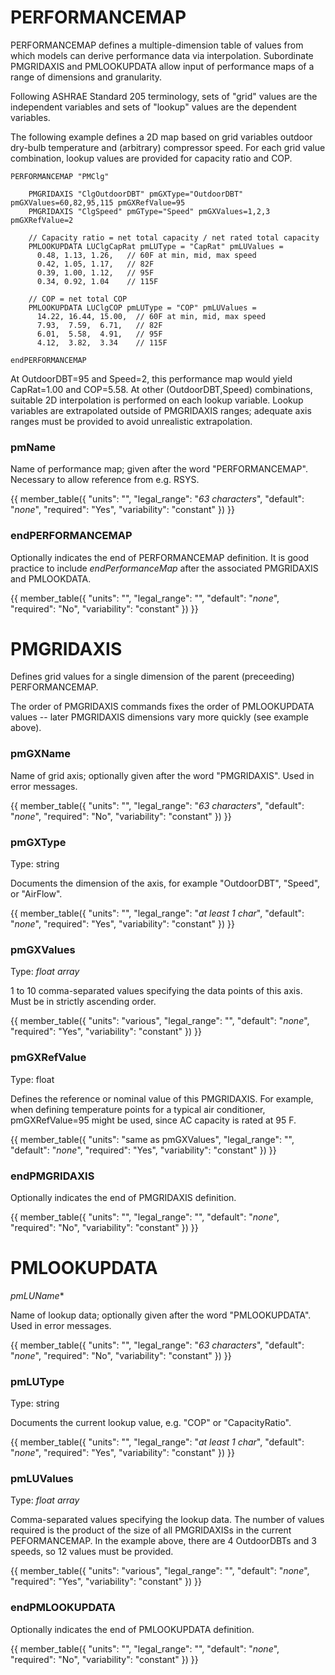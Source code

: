 # PERFORMANCEMAP

PERFORMANCEMAP defines a multiple-dimension table of values from which models can derive performance data via interpolation.  Subordinate PMGRIDAXIS and PMLOOKUPDATA allow input of performance maps of a range of dimensions and granularity.

Following ASHRAE Standard 205 terminology, sets of "grid" values are the independent variables and sets of "lookup" values are the dependent variables.

The following example defines a 2D map based on grid variables outdoor dry-bulb temperature and (arbitrary) compressor speed.  For each grid value combination, lookup values are provided for capacity ratio and COP.

    PERFORMANCEMAP "PMClg"

        PMGRIDAXIS "ClgOutdoorDBT" pmGXType="OutdoorDBT" pmGXValues=60,82,95,115 pmGXRefValue=95
        PMGRIDAXIS "ClgSpeed" pmGType="Speed" pmGXValues=1,2,3 pmGXRefValue=2

        // Capacity ratio = net total capacity / net rated total capacity
        PMLOOKUPDATA LUClgCapRat pmLUType = "CapRat" pmLUValues =
          0.48, 1.13, 1.26,   // 60F at min, mid, max speed
          0.42, 1.05, 1.17,   // 82F
          0.39, 1.00, 1.12,   // 95F
          0.34, 0.92, 1.04    // 115F

        // COP = net total COP
        PMLOOKUPDATA LUClgCOP pmLUType = "COP" pmLUValues =
          14.22, 16.44, 15.00,  // 60F at min, mid, max speed
          7.93,  7.59,  6.71,   // 82F
          6.01,  5.58,  4.91,   // 95F
          4.12,  3.82,  3.34    // 115F

    endPERFORMANCEMAP

At OutdoorDBT=95 and Speed=2, this performance map would yield CapRat=1.00 and COP=5.58.  At other (OutdoorDBT,Speed) combinations, suitable 2D interpolation is performed on each lookup variable.  Lookup variables are extrapolated outside of PMGRIDAXIS ranges; adequate axis ranges must be provided to avoid unrealistic extrapolation.

### pmName

Name of performance map; given after the word "PERFORMANCEMAP".   Necessary to allow reference from e.g. RSYS.

{{
  member_table({
    "units": "",
    "legal_range": "*63 characters*", 
    "default": "*none*",
    "required": "Yes",
    "variability": "constant" 
  })
}}

### endPERFORMANCEMAP

Optionally indicates the end of PERFORMANCEMAP definition.  It is good practice to include *endPerformanceMap* after the associated PMGRIDAXIS and PMLOOKDATA.

{{
  member_table({
    "units": "",
    "legal_range": "", 
    "default": "*none*",
    "required": "No",
    "variability": "constant" 
  })
}}



# PMGRIDAXIS

Defines grid values for a single dimension of the parent (preceeding) PERFORMANCEMAP.

The order of PMGRIDAXIS commands fixes the order of PMLOOKUPDATA values -- later PMGRIDAXIS dimensions vary more quickly (see example above).

### pmGXName

Name of grid axis; optionally given after the word "PMGRIDAXIS".  Used in error messages.

{{
  member_table({
    "units": "",
    "legal_range": "*63 characters*", 
    "default": "*none*",
    "required": "No",
    "variability": "constant" 
  })
}}

### pmGXType

Type: string

Documents the dimension of the axis, for example "OutdoorDBT", "Speed", or "AirFlow".

{{
  member_table({
    "units": "",
    "legal_range": "*at least 1 char*", 
    "default": "*none*",
    "required": "Yes",
    "variability": "constant" 
  })
}}

### pmGXValues

Type: *float array*

1 to 10 comma-separated values specifying the data points of this axis.  Must be in strictly ascending order.

{{
  member_table({
    "units": "various",
    "legal_range": "", 
    "default": "*none*",
    "required": "Yes",
    "variability": "constant" 
  })
}}

### pmGXRefValue

Type: float

Defines the reference or nominal value of this PMGRIDAXIS.  For example, when defining temperature points for a typical air conditioner, pmGXRefValue=95 might be used, since AC capacity is rated at 95 F. 

{{
  member_table({
    "units": "same as pmGXValues",
    "legal_range": "", 
    "default": "*none*",
    "required": "Yes",
    "variability": "constant" 
  })
}}

### endPMGRIDAXIS

Optionally indicates the end of PMGRIDAXIS definition.

{{
  member_table({
    "units": "",
    "legal_range": "", 
    "default": "*none*",
    "required": "No",
    "variability": "constant" 
  })
}}



# PMLOOKUPDATA

*pmLUName**

Name of lookup data; optionally given after the word "PMLOOKUPDATA".  Used in error messages.

{{
  member_table({
    "units": "",
    "legal_range": "*63 characters*", 
    "default": "*none*",
    "required": "No",
    "variability": "constant" 
  })
}}

### pmLUType

Type: string

Documents the current lookup value, e.g. "COP" or "CapacityRatio".

{{
  member_table({
    "units": "",
    "legal_range": "*at least 1 char*", 
    "default": "*none*",
    "required": "Yes",
    "variability": "constant" 
  })
}}

### pmLUValues

Type: *float array*

Comma-separated values specifying the lookup data.  The number of values required is the product of the size of all PMGRIDAXISs in the current PEFORMANCEMAP.  In the example above, there are 4 OutdoorDBTs and 3 speeds, so 12 values must be provided.

{{
  member_table({
    "units": "various",
    "legal_range": "", 
    "default": "*none*",
    "required": "Yes",
    "variability": "constant" 
  })
}}

### endPMLOOKUPDATA

Optionally indicates the end of PMLOOKUPDATA definition.

{{
  member_table({
    "units": "",
    "legal_range": "", 
    "default": "*none*",
    "required": "No",
    "variability": "constant" 
  })
}}
